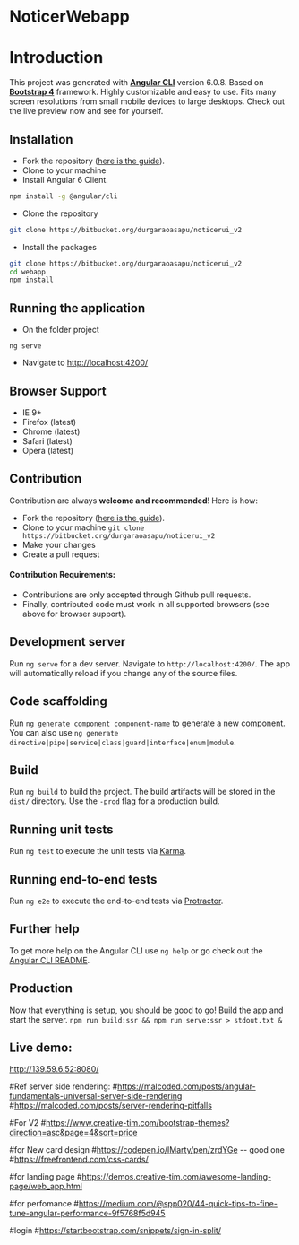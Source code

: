 # NoticerWebapp

Introduction
============

This project was generated with **[Angular CLI](https://cli.angular.io/)** version 6.0.8. Based on **[Bootstrap 4](https://getbootstrap.com/)** framework. Highly customizable and easy to use. Fits many screen resolutions from small mobile devices to large desktops. Check out the live preview now and see for yourself.

Installation
------------

- Fork the repository ([here is the guide](https://help.github.com/articles/fork-a-repo/)).
- Clone to your machine
- Install Angular 6 Client.
```bash
npm install -g @angular/cli
```
- Clone the repository
```bash
git clone https://bitbucket.org/durgaraoasapu/noticerui_v2
```

- Install the packages
```bash
git clone https://bitbucket.org/durgaraoasapu/noticerui_v2
cd webapp
npm install
```

Running the application
------------
- On the folder project
```
ng serve
```
- Navigate to [http://localhost:4200/](http://localhost:4200/)

Browser Support
---------------
- IE 9+
- Firefox (latest)
- Chrome (latest)
- Safari (latest)
- Opera (latest)

Contribution 
------------
Contribution are always **welcome and recommended**! Here is how:

- Fork the repository ([here is the guide](https://help.github.com/articles/fork-a-repo/)).
- Clone to your machine ```git clone https://bitbucket.org/durgaraoasapu/noticerui_v2```
- Make your changes
- Create a pull request

#### Contribution Requirements:
- Contributions are only accepted through Github pull requests.
- Finally, contributed code must work in all supported browsers (see above for browser support).




## Development server

Run `ng serve` for a dev server. Navigate to `http://localhost:4200/`. The app will automatically reload if you change any of the source files.

## Code scaffolding

Run `ng generate component component-name` to generate a new component. You can also use `ng generate directive|pipe|service|class|guard|interface|enum|module`.

## Build

Run `ng build` to build the project. The build artifacts will be stored in the `dist/` directory. Use the `-prod` flag for a production build.

## Running unit tests

Run `ng test` to execute the unit tests via [Karma](https://karma-runner.github.io).

## Running end-to-end tests

Run `ng e2e` to execute the end-to-end tests via [Protractor](http://www.protractortest.org/).

## Further help

To get more help on the Angular CLI use `ng help` or go check out the [Angular CLI README](https://github.com/angular/angular-cli/blob/master/README.md).


## Production

Now that everything is setup, you should be good to go! Build the app and start the server.
`npm run build:ssr && npm run serve:ssr > stdout.txt &`

## Live demo:

http://139.59.6.52:8080/


#Ref  server side rendering: 
#https://malcoded.com/posts/angular-fundamentals-universal-server-side-rendering
#https://malcoded.com/posts/server-rendering-pitfalls

#For V2
#https://www.creative-tim.com/bootstrap-themes?direction=asc&page=4&sort=price

#for New card design 
#https://codepen.io/IMarty/pen/zrdYGe -- good one
#https://freefrontend.com/css-cards/ 

#for landing page 
#https://demos.creative-tim.com/awesome-landing-page/web_app.html

#for perfomance 
#https://medium.com/@spp020/44-quick-tips-to-fine-tune-angular-performance-9f5768f5d945

#login
#https://startbootstrap.com/snippets/sign-in-split/